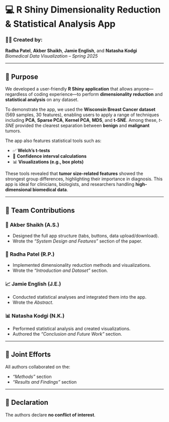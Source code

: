 # 💻 R Shiny Dimensionality Reduction & Statistical Analysis App

### 👩‍🔬 Created by:  
**Radha Patel**, **Akber Shaikh**, **Jamie English**, and **Natasha Kodgi**  
*Biomedical Data Visualization – Spring 2025*

---

## 🎯 Purpose

We developed a user-friendly **R Shiny application** that allows anyone—regardless of coding experience—to perform **dimensionality reduction** and **statistical analysis** on any dataset. 

To demonstrate the app, we used the **Wisconsin Breast Cancer dataset** (569 samples, 30 features), enabling users to apply a range of techniques including **PCA**, **Sparse PCA**, **Kernel PCA**, **MDS**, and **t-SNE**. Among these, *t-SNE* provided the clearest separation between **benign** and **malignant** tumors.

The app also features statistical tools such as:
- ✅ **Welch’s t-tests**
- 📏 **Confidence interval calculations**
- 📊 **Visualizations (e.g., box plots)**

These tools revealed that **tumor size-related features** showed the strongest group differences, highlighting their importance in diagnosis. This app is ideal for clinicians, biologists, and researchers handling **high-dimensional biomedical data**.

---

## 🧠 Team Contributions

### 🔧 **Akber Shaikh (A.S.)**
- Designed the full app structure (tabs, buttons, data upload/download).
- Wrote the *“System Design and Features”* section of the paper.

### 🎨 **Radha Patel (R.P.)**
- Implemented dimensionality reduction methods and visualizations.
- Wrote the *“Introduction and Dataset”* section.

### 📈 **Jamie English (J.E.)**
- Conducted statistical analyses and integrated them into the app.
- Wrote the *Abstract*.

### 📊 **Natasha Kodgi (N.K.)**
- Performed statistical analysis and created visualizations.
- Authored the *“Conclusion and Future Work”* section.

---

## 🤝 Joint Efforts

All authors collaborated on the:
- *“Methods”* section  
- *“Results and Findings”* section

---

## 📢 Declaration

The authors declare **no conflict of interest**.
